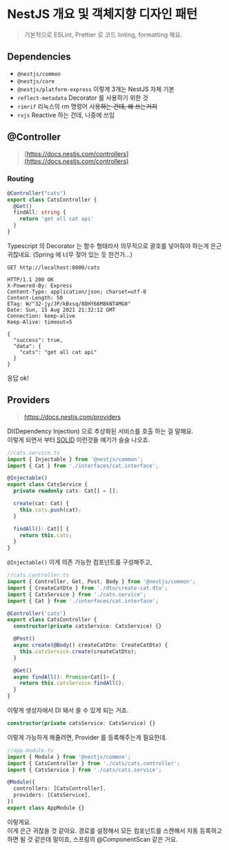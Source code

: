 # NestJS 개요 및 객체지향 디자인 패턴

> 기본적으로 ESLint, Prettier 로 코드 linting, formatting 해요.

## Dependencies
- `@nestjs/common`
- `@nestjs/core`
- `@nestjs/platform-express` 이렇게 3개는 NestJS 자체 기본
- `reflect-metadata` Decorator 를 사용하기 위한 것
- `rimrif` 리눅스의 rm 명령어 사용~~하는 건데, 왜 쓰는거지~~
- `rxjs` Reactive 하는 건데, 나중에 쓰임

## @Controller
> [https://docs.nestjs.com/controllers](https://docs.nestjs.com/controllers)

### Routing
```typescript
@Controller("cats")
export class CatsController {
  @Get()
  findAll: string {
    return 'get all cat api'
  }
}

```
Typescript 의 Decorator 는 함수 형태라서 의무적으로 괄호를 넣어줘야 하는게 은근 귀찮네요. (Spring 에 너무 젖어 있는 듯 한건가...)

```http request
GET http://localhost:8000/cats

HTTP/1.1 200 OK
X-Powered-By: Express
Content-Type: application/json; charset=utf-8
Content-Length: 50
ETag: W/"32-jy/JP/kBxsq/8DHY66M8kNT4MG0"
Date: Sun, 15 Aug 2021 21:32:12 GMT
Connection: keep-alive
Keep-Alive: timeout=5

{
  "success": true,
  "data": {
    "cats": "get all cat api"
  }
}
```
응답 ok!

## Providers
> https://docs.nestjs.com/providers

DI(Dependency Injection) 으로 추상화된 서비스를 호출 하는 걸 말해요.  
이렇게 되면서 부터 [SOLID](https://en.wikipedia.org/wiki/SOLID) 이런것들 얘기가 슬슬 나오죠.  

```typescript
//cats.service.ts
import { Injectable } from '@nestjs/common';
import { Cat } from './interfaces/cat.interface';

@Injectable()
export class CatsService {
  private readonly cats: Cat[] = [];

  create(cat: Cat) {
    this.cats.push(cat);
  }

  findAll(): Cat[] {
    return this.cats;
  }
}
```
`@Injectable()` 이게 의존 가능한 컴포넌트를 구성해주고,
```typescript
//cats.controller.ts
import { Controller, Get, Post, Body } from '@nestjs/common';
import { CreateCatDto } from './dto/create-cat.dto';
import { CatsService } from './cats.service';
import { Cat } from './interfaces/cat.interface';

@Controller('cats')
export class CatsController {
  constructor(private catsService: CatsService) {}

  @Post()
  async create(@Body() createCatDto: CreateCatDto) {
    this.catsService.create(createCatDto);
  }

  @Get()
  async findAll(): Promise<Cat[]> {
    return this.catsService.findAll();
  }
}
```
이렇게 생성자에서 DI 돼서 쓸 수 있게 되는 거죠.
```typescript
constructor(private catsService: CatsService) {}
```

이렇게 가능하게 해줄려면, Provider 를 등록해주는게 필요한데.
```typescript
//app.module.ts
import { Module } from '@nestjs/common';
import { CatsController } from './cats/cats.controller';
import { CatsService } from './cats/cats.service';

@Module({
  controllers: [CatsController],
  providers: [CatsService],
})
export class AppModule {}
```

이렇게요.  
이게 은근 귀찮을 것 같아요. 경로를 설정해서 모든 컴포넌트를 스캔해서 자동 등록하고 하면 될 것 같은데 말이죠, 스프링의 @ComponentScan 같은 거요.

